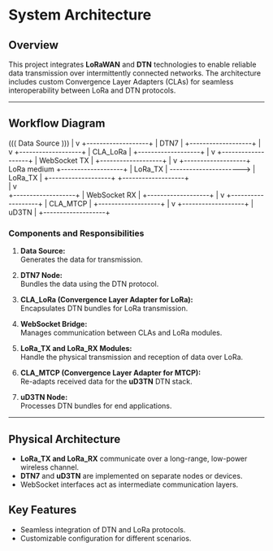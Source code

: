 # System Architecture

## Overview

This project integrates **LoRaWAN** and **DTN** technologies to enable reliable data transmission over intermittently connected networks. The architecture includes custom Convergence Layer Adapters (CLAs) for seamless interoperability between LoRa and DTN protocols.

---

## Workflow Diagram

((( Data Source )))
       |
       v
+-------------------+
|       DTN7        |
+-------------------+
       |
       v
+-------------------+
|     CLA_LoRa      |
+-------------------+
       |
       v
+-------------------+
|    WebSocket TX   |
+-------------------+
       |
       v
+-------------------+        LoRa medium        +-------------------+ 
|      LoRa_TX      | ---------------------->   |      LoRa_TX      | 
+-------------------+                           +-------------------+                                   
                                                    |
                                                    v                                                                                             
                                                +-------------------+
                                                |    WebSocket RX   |
                                                +-------------------+
                                                    |
                                                    v
                                                +-------------------+
                                                |     CLA_MTCP      |
                                                +-------------------+
                                                    |
                                                    v
                                                +-------------------+
                                                |      uD3TN        |
                                                +-------------------+



### Components and Responsibilities

1. **Data Source:**  
   Generates the data for transmission.

2. **DTN7 Node:**  
   Bundles the data using the DTN protocol.

3. **CLA_LoRa (Convergence Layer Adapter for LoRa):**  
   Encapsulates DTN bundles for LoRa transmission.

4. **WebSocket Bridge:**  
   Manages communication between CLAs and LoRa modules.

5. **LoRa_TX and LoRa_RX Modules:**  
   Handle the physical transmission and reception of data over LoRa.

6. **CLA_MTCP (Convergence Layer Adapter for MTCP):**  
   Re-adapts received data for the **uD3TN** DTN stack.

7. **uD3TN Node:**  
   Processes DTN bundles for end applications.

---

## Physical Architecture

- **LoRa_TX and LoRa_RX** communicate over a long-range, low-power wireless channel.
- **DTN7** and **uD3TN** are implemented on separate nodes or devices.
- WebSocket interfaces act as intermediate communication layers.

## Key Features

- Seamless integration of DTN and LoRa protocols.
- Customizable configuration for different scenarios.
